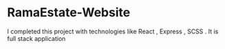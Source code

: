 # RamaEstate-Website
I completed this project with technologies like React , Express , SCSS . It  is full stack application
